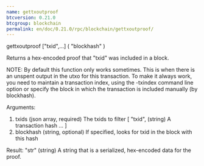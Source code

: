 ```yaml
---
name: gettxoutproof
btcversion: 0.21.0
btcgroup: blockchain
permalink: en/doc/0.21.0/rpc/blockchain/gettxoutproof/
---
```


gettxoutproof ["txid",...] ( "blockhash" )

Returns a hex-encoded proof that "txid" was included in a block.

NOTE: By default this function only works sometimes. This is when there is an
unspent output in the utxo for this transaction. To make it always work,
you need to maintain a transaction index, using the -txindex command line option or
specify the block in which the transaction is included manually (by blockhash).

Arguments:
1. txids          (json array, required) The txids to filter
     [
       "txid",    (string) A transaction hash
       ...
     ]
2. blockhash      (string, optional) If specified, looks for txid in the block with this hash

Result:
"str"    (string) A string that is a serialized, hex-encoded data for the proof.


